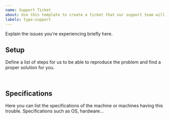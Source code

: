 ```yaml
---
name: Support Ticket
about: Use this template to create a ticket that our support team will review and solve as soon as possible.
labels: type:support
---
```


Explain the issues you're experiencing briefly here.

## Setup

Define a list of steps for us to be able to reproduce the problem and find a proper solution for you.

<br>

## Specifications

Here you can list the specifications of the machine or machines having this trouble. Specifications such as OS, hardware...
